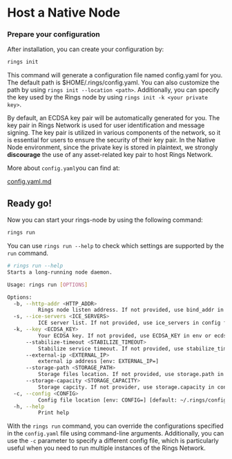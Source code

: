 # Host a Native Node

### Prepare your configuration

After installation, you can create your configuration by:

```bash
rings init
```

This command will generate a configuration file named config.yaml for you. The default path is $HOME/.rings/config.yaml. You can also customize the path by using `rings init --location <path>`. Additionally, you can specify the key used by the Rings node by using `rings init -k <your private key>`.

By default, an ECDSA key pair will be automatically generated for you. The key pair in Rings Network is used for user identification and message signing. The key pair is utilized in various components of the network, so it is essential for users to ensure the security of their key pair. In the Native Node environment, since the private key is stored in plaintext, we strongly **discourage** the use of any asset-related key pair to host Rings Network.

More about `config.yaml`you can find at:

[config.yaml.md](../advanced-topic/config.yaml.md "mention")

## Ready go!

Now you can start your rings-node by using the following command:

```bash
rings run
```

You can use `rings run --help` to check which settings are supported by the `run` command.

```bash
# rings run --help
Starts a long-running node daemon.

Usage: rings run [OPTIONS]

Options:
  -b, --http-addr <HTTP_ADDR>
          Rings node listen address. If not provided, use bind_addr in config file or 127.0.0.1:50000 [env: HTTP_ADDR=]
  -s, --ice-servers <ICE_SERVERS>
          ICE server list. If not provided, use ice_servers in config file or stun://stun.l.google.com:19302 [env: ICE_SERVERS=]
  -k, --key <ECDSA_KEY>
          Your ECDSA key. If not provided, use ECDSA_KEY in env or ecdsa_key in config file [env: ECDSA_KEY=46886194468bb6e0faa36c12cebb6f0ca104ddbc8ec9d39246d718eba6e22d69]
      --stabilize-timeout <STABILIZE_TIMEOUT>
          Stabilize service timeout. If not provided, use stabilize_timeout in config file or 3 [env: STABILIZE_TIMEOUT=]
      --external-ip <EXTERNAL_IP>
          external ip address [env: EXTERNAL_IP=]
      --storage-path <STORAGE_PATH>
          Storage files location. If not provided, use storage.path in config file or ~/.local/share/rings [env: STORAGE_PATH=]
      --storage-capacity <STORAGE_CAPACITY>
          Storage capcity. If not provider, use storage.capacity in config file or 200000000 [env: STORAGE_CAPACITY=] [default: 200000000]
  -c, --config <CONFIG>
          Config file location [env: CONFIG=] [default: ~/.rings/config.yaml]
  -h, --help
          Print help
```



With the `rings run` command, you can override the configurations specified in the `config.yaml` file using command-line arguments. Additionally, you can use the `-c` parameter to specify a different config file, which is particularly useful when you need to run multiple instances of the Rings Network.





